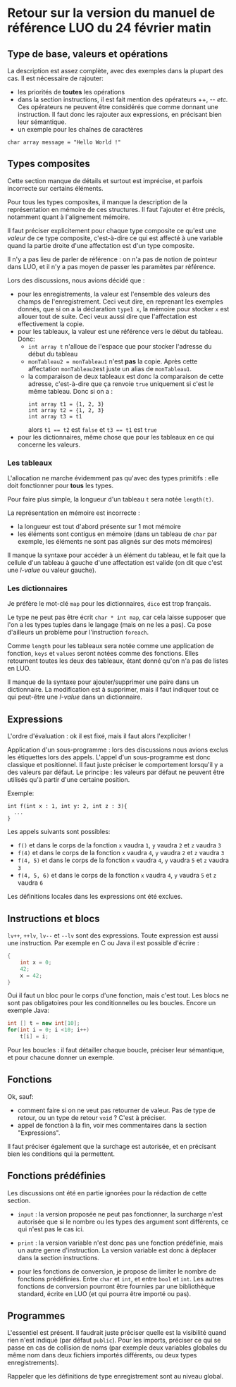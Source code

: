 # Retour sur la version du manuel de référence LUO du 24 février matin

## Type de base, valeurs et opérations

La description est assez complète, avec des exemples dans la plupart des cas.
Il est nécessaire de rajouter:
- les priorités de **toutes** les opérations
- dans la section instructions, il est fait mention des opérateurs ++, -- _etc._ 
  Ces opérateurs ne peuvent être considérés que comme donnant une instruction. 
  Il faut donc les rajouter aux expressions, en précisant bien leur sémantique.
- un exemple pour les chaînes de caractères 
```LUO 
char array message = "Hello World !"
```  

## Types composites 

Cette section manque de détails et surtout est imprécise,
et parfois incorrecte sur certains éléments. 

Pour tous les types composites, il manque la description de 
la représentation en mémoire de ces structures. Il faut l'ajouter 
et être précis, notamment quant à l'alignement mémoire. 

Il faut préciser explicitement pour chaque type composite 
ce qu'est une *valeur* de ce type composite, c'est-à-dire 
ce qui est affecté à une variable quand la partie droite 
d'une affectation est d'un type composite. 

Il n'y a pas lieu de parler de référence : on n'a pas de
notion de pointeur dans LUO, et il n'y a pas moyen de
passer les paramètes par référence.

Lors des discussions, nous avions décidé que : 
- pour les enregistrements, la valeur est l'ensemble des 
  valeurs des champs de l'enregistrement. Ceci veut 
  dire, en reprenant les exemples donnés, que si on 
  a la déclaration ```type1 x```, la mémoire pour stocker
  ```x``` est allouer tout de suite. 
  Ceci veux aussi dire que l'affectation est effectivement
  la copie.
- pour les tableaux, la valeur est une référence vers 
  le début du tableau. Donc:
  - ```int array t``` n'alloue de l'espace que pour stocker
    l'adresse du début du tableau
  - ```monTableau2 = monTableau1``` n'est **pas** la copie.
    Après cette affectation ```monTableau2```est juste un alias
    de ```monTableau1```.
  - la comparaison de deux tableaux est donc la comparaison
    de cette adresse, c'est-à-dire que ça renvoie ```true```
    uniquement si c'est le même tableau. Donc si on a :
    ```LUO
    int array t1 = {1, 2, 3}
    int array t2 = {1, 2, 3}
    int array t3 = t1
    ```
    alors ```t1 == t2``` est ```false``` et ```t3 == t1``` est ```true```  
- pour les dictionnaires, même chose que pour les tableaux en
  ce qui concerne les valeurs.

### Les tableaux

L'allocation ne marche évidemment pas qu'avec des types
primitifs : elle doit fonctionner pour **tous** les types.

Pour faire plus simple, la longueur d'un tableau ```t``` sera notée
```length(t)```. 

La représentation en mémoire est incorrecte : 
- la longueur est tout d'abord présente sur 1 mot mémoire
- les éléments sont contigus en mémoire 
  (dans un tableau de ```char``` par exemple, les éléments
  ne sont pas alignés sur des mots mémoires)

Il manque la syntaxe pour accéder à un élément du tableau,
et le fait que la cellule d'un tableau à gauche d'une 
affectation est valide (on dit que c'est une *l-value* 
ou valeur gauche). 
 
### Les dictionnaires

Je préfère le mot-clé `map` pour les dictionnaires,
`dico` est trop français. 

Le type ne peut pas être écrit `char * int map`, 
car cela laisse supposer que l'on a les types tuples
dans le langage (mais on ne les a pas). Ca pose d'ailleurs
un problème pour l'instruction `foreach`. 

Comme `length` pour les tableaux sera notée comme 
une application de fonction, `keys` et `values` seront
notées comme des fonctions. Elles retournent toutes 
les deux des tableaux, étant donné qu'on n'a pas de 
listes en LUO. 

Il manque de la syntaxe pour ajouter/supprimer une 
paire dans un dictionnaire. 
La modification est à supprimer, mais il faut indiquer
tout ce qui peut-être une *l-value* dans un dictionnaire. 

## Expressions

L'ordre d'évaluation : ok il est fixé, mais il faut 
alors l'expliciter !

Application d'un sous-programme : lors des discussions 
nous avions exclus les étiquettes lors des appels. 
L'appel d'un sous-programme est donc classique 
et positionnel. Il faut juste préciser le comportement
lorsqu'il y a des valeurs par défaut. 
Le principe : les valeurs par défaut ne peuvent 
être utilisés qu'à partir d'une certaine position. 

Exemple:
```LUO
int f(int x : 1, int y: 2, int z : 3){
  ...
}
```
Les appels suivants sont possibles:
- `f()` et dans le corps de la fonction `x` vaudra `1`,
  `y` vaudra `2` et `z` vaudra `3`
- `f(4)` et dans le corps de la fonction `x` vaudra `4`,
  `y` vaudra `2` et `z` vaudra `3`
- `f(4, 5)` et dans le corps de la fonction `x` vaudra `4`,
  `y` vaudra `5` et `z` vaudra `3`
- `f(4, 5, 6)` et dans le corps de la fonction `x` vaudra `4`,
  `y` vaudra `5` et `z` vaudra `6`
  
Les définitions locales dans les expressions ont 
été exclues. 

## Instructions et blocs

`lv++`, `++lv`, `lv--` et `--lv` sont des expressions.
Toute expression est aussi une instruction.
Par exemple en C ou Java il est possible d'écrire :
```Java
{
    int x = 0;
    42;
    x = 42;
}
```

Oui il faut un bloc pour le corps d'une fonction, mais 
c'est tout. Les blocs ne sont pas obligatoires pour 
les conditionnelles ou les boucles. Encore un exemple
Java:
```Java
int [] t = new int[10];
for(int i = 0; i <10; i++)
    t[i] = i;
```

Pour les boucles : il faut détailler chaque boucle,
préciser leur sémantique, et pour chacune donner 
un exemple.

## Fonctions

Ok, sauf:
- comment faire si on ne veut pas retourner de 
  valeur. Pas de type de retour, ou un type 
  de retour `void` ? C'est à préciser.
- appel de fonction à la fin, voir mes commentaires
  dans la section "Expressions".

Il faut préciser également que la surchage 
est autorisée, et en précisant bien les conditions
qui la permettent. 

## Fonctions prédéfinies

Les discussions ont été en partie ignorées pour la rédaction 
de cette section.

- `input` : la version proposée ne peut pas fonctionner, 
  la surcharge n'est autorisée que si le nombre ou 
  les types des argument sont différents, ce qui n'est 
  pas le cas ici.
  
- `print` : la version variable n'est donc pas une 
  fonction prédéfinie, mais un autre genre d'instruction.
  La version variable est donc à déplacer dans la 
  section instructions. 

- pour les fonctions de conversion, je propose de limiter 
  le nombre de fonctions prédéfinies. Entre `char` et `int`,
  et entre `bool` et `int`. Les autres fonctions de conversion
  pourront être fournies par une bibliothèque standard, 
  écrite en LUO (et qui pourra être importé ou pas).

## Programmes

L'essentiel est présent. Il faudrait juste préciser 
quelle est la visibilité quand rien n'est indiqué
(par défaut `public`). Pour les imports, préciser ce 
qui se passe en cas de collision de noms
(par exemple deux variables globales du même nom dans 
deux fichiers importés différents, ou deux types 
enregistrements).

Rappeler que les définitions de type enregistrement 
sont au niveau global. 